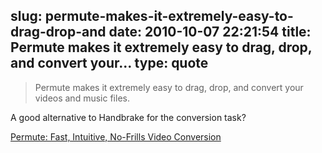 slug: permute-makes-it-extremely-easy-to-drag-drop-and
date: 2010-10-07 22:21:54
title: Permute makes it extremely easy to drag, drop, and convert your...
type: quote
---

> Permute makes it extremely easy to drag, drop, and convert your videos and music files.

A good alternative to Handbrake for the conversion task?

 [Permute: Fast, Intuitive, No-Frills Video Conversion](http://mac.appstorm.net/reviews/video/permute-fast-intuitive-no-frills-video-conversion/)
